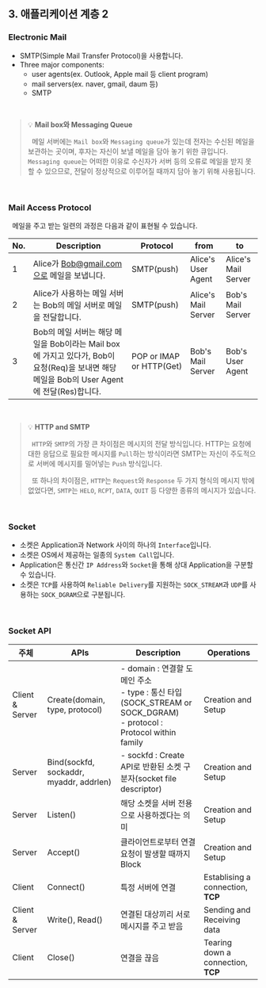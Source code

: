 ## 3. 애플리케이션 계층 2

### Electronic Mail

- SMTP(Simple Mail Transfer Protocol)을 사용합니다.
- Three major components:
  - user agents(ex. Outlook, Apple mail 등 client program)
  - mail servers(ex. naver, gmail, daum 등)
  - SMTP

<br>

> 💡 **Mail box와 Messaging Queue**
>
> &nbsp;&nbsp;메일 서버에는 `Mail box`와 `Messaging queue`가 있는데 전자는 수신된 메일을 보관하는 곳이며, 후자는 자신이 보낼 메일을 담아 놓기 위한 큐입니다. `Messaging queue`는 어떠한 이유로 수신자가 서버 등의 오류로 메일을 받지 못할 수 있으므로, 전달이 정상적으로 이루어질 때까지 담아 놓기 위해 사용됩니다.

<br>

### Mail Access Protocol

&nbsp;&nbsp;메일을 주고 받는 일련의 과정은 다음과 같이 표현될 수 있습니다.

| No. | Description                                                                                                                                | Protocol                 | from                | to                  |
| --- | ------------------------------------------------------------------------------------------------------------------------------------------ | ------------------------ | ------------------- | ------------------- |
| 1   | Alice가 Bob@gmail.com으로 메일을 보냅니다.                                                                                                 | SMTP(push)               | Alice's User Agent  | Alice's Mail Server |
| 2   | Alice가 사용하는 메일 서버는 Bob의 메일 서버로 메일을 전달합니다.                                                                          | SMTP(push)               | Alice's Mail Server | Bob's Mail Server   |
| 3   | Bob의 메일 서버는 해당 메일을 Bob이라는 Mail box에 가지고 있다가, Bob이 요청(Req)을 보내면 해당 메일을 Bob의 User Agent에 전달(Res)합니다. | POP or IMAP or HTTP(Get) | Bob's Mail Server   | Bob's User Agent    |

<br>

> 💡 **HTTP and SMTP**
>
> &nbsp;&nbsp;`HTTP`와 `SMTP`의 가장 큰 차이점은 메시지의 전달 방식입니다. HTTP는 요청에 대한 응답으로 필요한 메시지를 `Pull`하는 방식이라면 SMTP는 자신이 주도적으로 서버에 메시지를 밀어넣는 `Push` 방식입니다.
>
> &nbsp;&nbsp;또 하나의 차이점은, `HTTP`는 `Request`와 `Response` 두 가지 형식의 메시지 밖에 없었다면, `SMTP`는 `HELO`, `RCPT`, `DATA`, `QUIT` 등 다양한 종류의 메시지가 있습니다.

<br>

### Socket

- 소켓은 Application과 Network 사이의 하나의 `Interface`입니다.
- 소켓은 OS에서 제공하는 일종의 `System Call`입니다.
- Application은 통신간 `IP Address`와 `Socket`을 통해 상대 Application을 구분할 수 있습니다.
- 소켓은 `TCP`를 사용하여 `Reliable Delivery`를 지원하는 `SOCK_STREAM`과 `UDP`를 사용하는 `SOCK_DGRAM`으로 구분됩니다.

<br>

### Socket API

| 주체            | APIs                                    | Description                                                                                                               | Operations                         |
| --------------- | --------------------------------------- | ------------------------------------------------------------------------------------------------------------------------- | ---------------------------------- |
| Client & Server | Create(domain, type, protocol)          | - domain : 연결할 도메인 주소 <br> - type : 통신 타입(SOCK_STREAM or SOCK_DGRAM) <br> - protocol : Protocol within family | Creation and Setup                 |
| Server          | Bind(sockfd, sockaddr, myaddr, addrlen) | - sockfd : Create API로 반환된 소켓 구분자(socket file descriptor)                                                        | Creation and Setup                 |
| Server          | Listen()                                | 해당 소켓을 서버 전용으로 사용하겠다는 의미                                                                               | Creation and Setup                 |
| Server          | Accept()                                | 클라이언트로부터 연결 요청이 발생할 때까지 Block                                                                          | Creation and Setup                 |
| Client          | Connect()                               | 특정 서버에 연결                                                                                                          | Establising a connection, **TCP**  |
| Client & Server | Write(), Read()                         | 연결된 대상끼리 서로 메시지를 주고 받음                                                                                   | Sending and Receiving data         |
| Client          | Close()                                 | 연결을 끊음                                                                                                               | Tearing down a connection, **TCP** |

<br>

